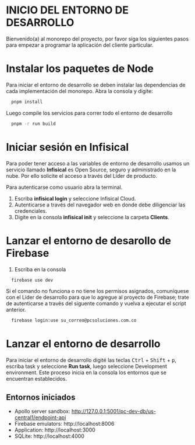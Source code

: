 # INICIO DEL ENTORNO DE DESARROLLO

Bienvenido(a) al monorepo del proyecto, por favor siga los siguientes pasos para empezar a programar la aplicación del cliente particular.

# Instalar los paquetes de Node
Para iniciar el entorno de desarrollo se deben instalar las dependencias de cada implementación del monorepo. Abra la consola y digite:
```bash
  pnpm install
```

Luego compile los servicios para correr todo el entorno de desarrollo
```bash
  pnpm -r run build
```

# Iniciar sesión en Infisical
Para poder tener acceso a las variables de entorno de desarrollo usamos un servicio llamado **Infisical** es Open Source, seguro y administrado en la nube. Por ello solicite el acceso a través del Líder de producto.

Para autenticarse como usuario abra la terminal.

1. Escriba **infisical login** y seleccione Infisical Cloud.
2. Autenticarse a través del navegador web en donde debe diligenciar las credenciales.
3. Digite en la consola **infisical init** y seleccione la carpeta **Clients**.

# Lanzar el entorno de desarollo de Firebase
1. Escriba en la consola

```bash
  firebase use dev
```

Si el comando no funciona o no tiene los permisos asignados, comuníquese con el Lider de desarrollo para que lo agregue al proyecto de Firebase; trate de autenticarse a través del siguente comando y vuelva a ejecutar el script anterior.

```bash
  firebase login:use su_correo@pcsoluciones.com.co
```

# Lanzar el entorno de desarrollo
Para iniciar el entorno de desarrollo digité las teclas <kbd>Ctrl</kbd> + <kbd>Shift</kbd> + <kbd>p</kbd>, escriba task y seleccione **Run task**, luego seleccione Development environment. Este proceso inicia en la consola los entornos que se encuentran establecidos.

## Entornos iniciados
- Apollo server sandbox: http://127.0.0.1:5001/pc-dev-db/us-central1/endpoint-api
- Firebase emulators: http://localhost:8006
- Application: http://localhost:3000
- SQLite: http://localhost:4000